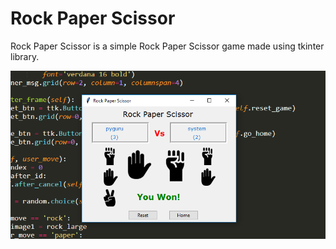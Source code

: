 # Rock Paper Scissor

Rock Paper Scissor is a simple Rock Paper Scissor game made using tkinter library.

![Alt text](app.png?raw=true "Rock Paper Scissor")

